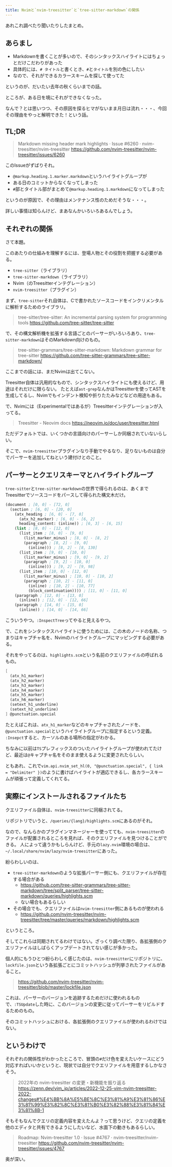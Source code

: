 ```yaml
---
title: Nvimと`nvim-treesitter`と`tree-sitter-markdown`の関係
---
```


あれこれ調べたり聞いたりしたまとめ。

## あらまし

- Markdownを書くことが多いので、そのシンタックスハイライトにはちょっとだけこだわりがあった
- 具体的には、`# タイトル`と書くとき、`#`と`タイトル`を別の色にしたい
- なので、それができるカラースキームを探して使ってた

というのが、だいたい去年の秋くらいまでの話。

ところが、ある日を境にそれができなくなった。

なんで？とは思いつつ、その原因を探るヒマがないまま月日は流れ・・・、今回その理由をやっと解明できた！という話。

## TL;DR

> Markdown missing header mark highlights · Issue #6260 · nvim-treesitter/nvim-treesitter
> https://github.com/nvim-treesitter/nvim-treesitter/issues/6260

このIssueがずばりそれ。

- `@markup.heading.1.marker.markdown`というハイライトグループが
- ある日のコミットからなくなってしまった
- `#`部とタイトル部がまとめて`@markup.heading.1.markdown`になってしまった

というのが原因で、その理由はメンテナンス性のためだそうな・・・。

詳しい事情は知らんけど、まあなんかいろいろあるんでしょう。

## それぞれの関係

さて本題。

このあたりの仕組みを理解するには、登場人物とその役割を把握する必要がある。

- `tree-sitter`（ライブラリ）
- `tree-sitter-markdown`（ライブラリ）
- Nvim（のTreesitterインテグレーション）
- `nvim-treesitter`（プラグイン）

まず、`tree-sitter`それ自体は、Cで書かれたソースコードをインクリメンタルに解析するためのライブラリ。

> tree-sitter/tree-sitter: An incremental parsing system for programming tools
> https://github.com/tree-sitter/tree-sitter

で、その構文解析機を拡張する言語ごとのパーサーがいろいろあり、`tree-sitter-markdown`はそのMarkdown向けのもの。

> tree-sitter-grammars/tree-sitter-markdown: Markdown grammar for tree-sitter
> https://github.com/tree-sitter-grammars/tree-sitter-markdown/

ここまでの話には、まだNvimは出てこない。

Treesitter自体は汎用的なもので、シンタックスハイライトにも使えるけど、用途はそれだけに限らない。
たとえば`ast-grep`なんかはTreesitterを使ってASTを生成してるし、Nvimでもインデント検知や折りたたみなどなどの用途もある。

で、Nvimには（Experimentalではあるが）Treesitterインテグレーションが入ってる。

> Treesitter - Neovim docs
> https://neovim.io/doc/user/treesitter.html

ただデフォルトでは、いくつかの言語向けのパーサーしか同梱されていないらしい。

そこで、`nvim-treesitter`プラグインなり手動でやるなり、足りないものは自分でパーサーを追加してねという建付けとのこと。

## パーサーとクエリスキーマとハイライトグループ

`tree-sitter`と`tree-sitter-markdown`の世界で得られるのは、あくまでTreesitterでソースコードをパースして得られた構文木だけ。

```scheme
(document ; [0, 0] - [72, 0]
  (section ; [6, 0] - [20, 0]
    (atx_heading ; [6, 0] - [7, 0]
      (atx_h2_marker) ; [6, 0] - [6, 2]
      heading_content: (inline)) ; [6, 3] - [6, 15]
    (list ; [8, 0] - [12, 0]
      (list_item ; [8, 0] - [9, 0]
        (list_marker_minus) ; [8, 0] - [8, 2]
        (paragraph ; [8, 2] - [9, 0]
          (inline))) ; [8, 2] - [8, 130]
      (list_item ; [9, 0] - [10, 0]
        (list_marker_minus) ; [9, 0] - [9, 2]
        (paragraph ; [9, 2] - [10, 0]
          (inline))) ; [9, 2] - [9, 98]
      (list_item ; [10, 0] - [12, 0]
        (list_marker_minus) ; [10, 0] - [10, 2]
        (paragraph ; [10, 2] - [11, 0]
          (inline) ; [10, 2] - [10, 77]
          (block_continuation)))) ; [11, 0] - [11, 0]
    (paragraph ; [12, 0] - [13, 0]
      (inline)) ; [12, 0] - [12, 66]
    (paragraph ; [14, 0] - [15, 0]
      (inline)) ; [14, 0] - [14, 66]
```

こういうやつ。`:InspectTree`ってやると見えるやつ。

で、これをシンタックスハイライトに使うためには、この木のノードの名称、つまりはキャプチャ名を、Nvimのハイライトグループにマッピングする必要がある。

それをやってるのは、`highlights.scm`という名前のクエリファイルの呼ばれるもの。

```scheme
[
  (atx_h1_marker)
  (atx_h2_marker)
  (atx_h3_marker)
  (atx_h4_marker)
  (atx_h5_marker)
  (atx_h6_marker)
  (setext_h1_underline)
  (setext_h2_underline)
] @punctuation.special
```

たとえばこれは、`atx_h1_marker`などのキャプチャされたノードを、`@punctuation.special`というハイライトグループに指定するという定義。
`:Insepct`すると、カーソルのある場所の指定がわかる。

ちなみに以前は`TS`プレフィックスのついたハイライトグループが使われてたけど、最近は`@`キャプチャ名をそのまま使えるように変更されたらしい。

ともあれ、これで`vim.api.nvim_set_hl(0, "@punctuation.special", { link = "Delimiter" })`のように書けばハイライトが適応できるし、各カラースキームが頑張って定義してくれてる。

## 実際にインストールされるファイルたち

クエリファイル自体は、`nvim-treesitter`に同梱されてる。

リポジトリでいうと、`/queries/{lang}/highlights.scm`にあるのがそれ。

なので、なんらかのプラグインマネージャーを使ってても、`nvim-treesitter`のファイルが配置されるところを見れば、そのクエリファイルを見つけることができる。
人によって違うかもしらんけど、手元の`lazy.nvim`環境の場合は、`~/.local/share/nvim/lazy/nvim-treesitter`にあった。

紛らわしいのは、

- `tree-sitter-markdown`のような拡張パーサー側にも、クエリファイルが存在する場合がある
  - https://github.com/tree-sitter-grammars/tree-sitter-markdown/tree/split_parser/tree-sitter-markdown/queries/highlights.scm
  - ない場合もあるらしい
- その場合でも、クエリファイルは`nvim-treesitter`側にあるものが使われる
  - https://github.com/nvim-treesitter/nvim-treesitter/tree/master/queries/markdown/highlights.scm

というところ。

そしてこれらは同期されてるわけではない。ざっくり調べた限り、各拡張側のクエリファイルはしばらくアップデートされてない感じが多かった。

個人的にもうひとつ紛らわしく感じたのは、`nvim-treesitter`にリポジトリに、`lockfile.json`という各拡張ごとにコミットハッシュが列挙されたファイルがあること。

> https://github.com/nvim-treesitter/nvim-treesitter/blob/master/lockfile.json

これは、パーサーのバージョンを追跡するためだけに使われるもので、`:TSUpdate`した時に、このバージョンの変更に従ってパーサーをリビルドするためのもの。

そのコミットハッシュにおける、各拡張側のクエリファイルが使われるわけではない。

## というわけで

それぞれの関係性がわかったところで、冒頭の`#`だけ色を変えたいケースにどう対応すればいいかというと、現状では自分でクエリファイルを用意するしかなさそう。

> 2022年の nvim-treesitter の変更・新機能を振り返る
> https://zenn.dev/vim_jp/articles/2022-12-25-vim-nvim-treesitter-2022-changes#%E4%BB%8A%E5%BE%8C%E3%81%A9%E3%81%86%E3%81%99%E3%82%8C%E3%81%B0%E3%82%88%E3%81%84%E3%81%8B-1

そもそもなんでクエリの定義内容を変えたんよ？って思うけど、クエリの定義を他のエディタと共有できるようにしたいなど、水面下の動きもあるらしい。

> Roadmap: Nvim-treesitter 1.0 · Issue #4767 · nvim-treesitter/nvim-treesitter
> https://github.com/nvim-treesitter/nvim-treesitter/issues/4767

奥が深い。
